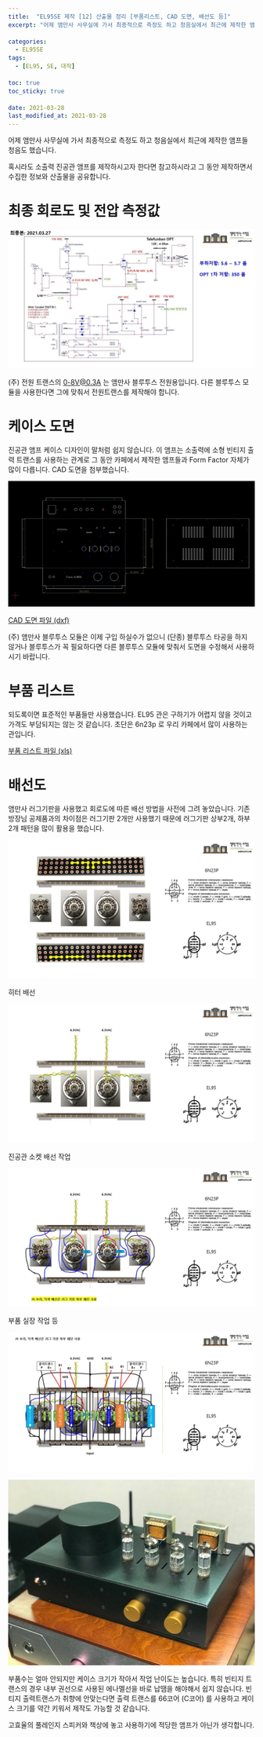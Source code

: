 ```yaml
---
title:  "EL95SE 제작 [12] 산출물 정리 [부품리스트, CAD 도면, 배선도 등]"
excerpt: "어제 앰만사 사무실에 가서 최종적으로 측정도 하고 청음실에서 최근에 제작한 앰프들 청음도 했습니다. ​혹시라도 소출력 진공관 앰프를 제작하시고자 한다면 참고하시라고 그 동안 제작하면서 수집한 정보와 산출물을 공유합니다."

categories:
  - EL95SE
tags:
  - [EL95, SE, 대작]

toc: true
toc_sticky: true
 
date: 2021-03-28
last_modified_at: 2021-03-28
---
```

어제 앰만사 사무실에 가서 최종적으로 측정도 하고 청음실에서 최근에 제작한 앰프들 청음도 했습니다. ​

혹시라도 소출력 진공관 앰프를 제작하시고자 한다면 참고하시라고 그 동안 제작하면서 수집한 정보와 산출물을 공유합니다. 

# 최종 회로도 및 전압 측정값

![EL95SE PRJ1 106](/assets/images/EL95SE_PRJ1_106.jpg)

(주) 전원 트랜스의 0-8V@0.3A 는 앰만사 블루투스 전원용입니다. 다른 블루투스 모듈을 사용한다면 그에 맞춰서 전원트랜스를 제작해야 합니다.

# 케이스 도면

진공관 앰프 케이스 디자인이 말처럼 쉽지 않습니다. 이 앰프는 소출력에 소형 빈티지 출력 트랜스를 사용하는 관계로 그 동안 카페에서 제작한 앰프들과 Form Factor 자체가 많이 다릅니다. CAD 도면을 첨부했습니다.

![EL95SE PRJ1 107](/assets/images/EL95SE_PRJ1_107.jpg)

[CAD 도면 파일 (dxf)](/assets/downloads/EL95_도면_앰만사노브.dxf)

(주) 앰만사 블루투스 모듈은 이제 구입 하실수가 없으니 (단종) 블루투스 타공을 하지 않거나 블루투스가 꼭 필요하다면 다른 블루투스 모듈에 맞춰서 도면을 수정해서 사용하시기 바랍니다.  

# 부품 리스트

되도록이면 표준적인 부품들만 사용했습니다. EL95 관은 구하기가 어렵지 않을 것이고 가격도 부담되지는 않는 것 같습니다. 초단은 6n23p 로 우리 카페에서 많이 사용하는 관입니다.

[부품 리스트 파일 (xls)](/assets/downloads/EL95_부품리스트.xlsx)

# 배선도

앰만사 러그기판을 사용했고 회로도에 따른 배선 방법을 사전에 그려 놓았습니다. 기존 방장님 공제품과의 차이점은 러그기판 2개만 사용했기 때문에 러그기판 상부2개, 하부 2개 패턴을 많이 활용을 했습니다. 

![EL95SE PRJ1 108](/assets/images/EL95SE_PRJ1_108.jpg)

히터 배선

![EL95SE PRJ1 109](/assets/images/EL95SE_PRJ1_109.jpg)

진공관 소켓 배선 작업

![EL95SE PRJ1 110](/assets/images/EL95SE_PRJ1_110.jpg)

부품 실장 작업 등

![EL95SE PRJ1 111](/assets/images/EL95SE_PRJ1_111.jpg)

![EL95SE PRJ1 112](/assets/images/EL95SE_PRJ1_112.jpg)

부품수는 얼마 안되지만 케이스 크기가 작아서 작업 난이도는 높습니다. 특히 빈티지 트랜스의 경우 내부 권선으로 사용된 에나멜선을 바로 납땜을 해야해서 쉽지 않습니다. 빈티지 출력트랜스가 취향에 안맞는다면 출력 트랜스를 66코어 (C코어) 를 사용하고 케이스 크기를 약간 키워서 제작도 가능할 것 같습니다. ​

고효율의 풀레인지 스피커와 책상에 놓고 사용하기에 적당한 앰프가 아닌가 생각합니다.